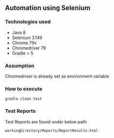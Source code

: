 ## Automation using Selenium

### Technologies used
- Java 8
- Selenium 3.149
- Chrome 79v
- Chromedriver 79
- Gradle > 5

### Assumption
Chromedriver is already set as environment variable

### How to execute
```gradle clean test```

### Test Reports

Test Reports are found under below path

```workingDirectory/Reports/ReportResults.html```